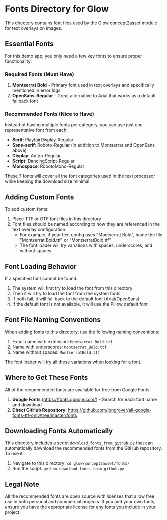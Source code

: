 # Fonts Directory for Glow

This directory contains font files used by the Glow concept2asset module for text overlays on images.

## Essential Fonts

For this demo app, you only need a few key fonts to ensure proper functionality:

### Required Fonts (Must Have)

1. **Montserrat Bold** - Primary font used in text overlays and specifically mentioned in error logs
2. **OpenSans-Regular** - Great alternative to Arial that works as a default fallback font

### Recommended Fonts (Nice to Have)

Instead of having multiple fonts per category, you can use just one representative font from each:

- **Serif**: PlayfairDisplay-Regular
- **Sans-serif**: Roboto-Regular (in addition to Montserrat and OpenSans above)
- **Display**: Anton-Regular
- **Script**: DancingScript-Regular
- **Monospace**: RobotoMono-Regular

These 7 fonts will cover all the font categories used in the text processor while keeping the download size minimal.

## Adding Custom Fonts

To add custom fonts:

1. Place TTF or OTF font files in this directory
2. Font files should be named according to how they are referenced in the text overlay configuration
   - For example, if your text config uses "Montserrat Bold", name the file "Montserrat Bold.ttf" or "MontserratBold.ttf"
   - The font loader will try variations with spaces, underscores, and without spaces

## Font Loading Behavior

If a specified font cannot be found:
1. The system will first try to load the font from this directory
2. Then it will try to load the font from the system fonts
3. If both fail, it will fall back to the default font (Arial/OpenSans)
4. If the default font is not available, it will use the Pillow default font

## Font File Naming Conventions

When adding fonts to this directory, use the following naming conventions:

1. Exact name with extension: `Montserrat Bold.ttf`
2. Name with underscores: `Montserrat_Bold.ttf`
3. Name without spaces: `MontserratBold.ttf`

The font loader will try all these variations when looking for a font.

## Where to Get These Fonts

All of the recommended fonts are available for free from Google Fonts:

1. **Google Fonts** (https://fonts.google.com/) - Search for each font name and download
2. **Direct GitHub Repository**: https://github.com/jongrover/all-google-fonts-ttf-only/tree/master/fonts

## Downloading Fonts Automatically

This directory includes a script `download_fonts_from_github.py` that can automatically download the recommended fonts from the GitHub repository. To use it:

1. Navigate to this directory: `cd glow/concept2asset/fonts/`
2. Run the script: `python download_fonts_from_github.py`

## Legal Note

All the recommended fonts are open source with licenses that allow free use in both personal and commercial projects. If you add your own fonts, ensure you have the appropriate license for any fonts you include in your project.